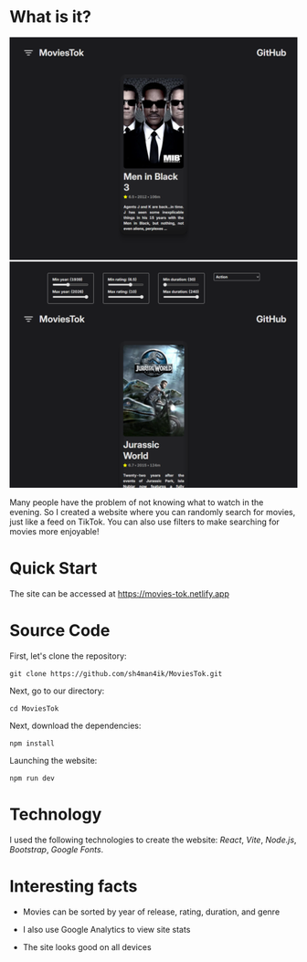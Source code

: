# What is it?

![Screenshot](./Screenshot.png) ![Screenshot2](./Screenshot2.png)

Many people have the problem of not knowing what to watch in the evening. So I created a website where you can randomly
search for movies, just like a feed on TikTok. You can also use filters to make searching for movies more enjoyable!

# Quick Start

The site can be accessed at https://movies-tok.netlify.app

# Source Code

First, let's clone the repository:

```
git clone https://github.com/sh4man4ik/MoviesTok.git
```

Next, go to our directory:

```
cd MoviesTok
```

Next, download the dependencies:

```
npm install
```

Launching the website:

```
npm run dev
```

# Technology

I used the following technologies to create the website: _React_, _Vite_, _Node.js_, _Bootstrap_, _Google Fonts_.

# Interesting facts

- Movies can be sorted by year of release, rating, duration, and genre

- I also use Google Analytics to view site stats

- The site looks good on all devices
